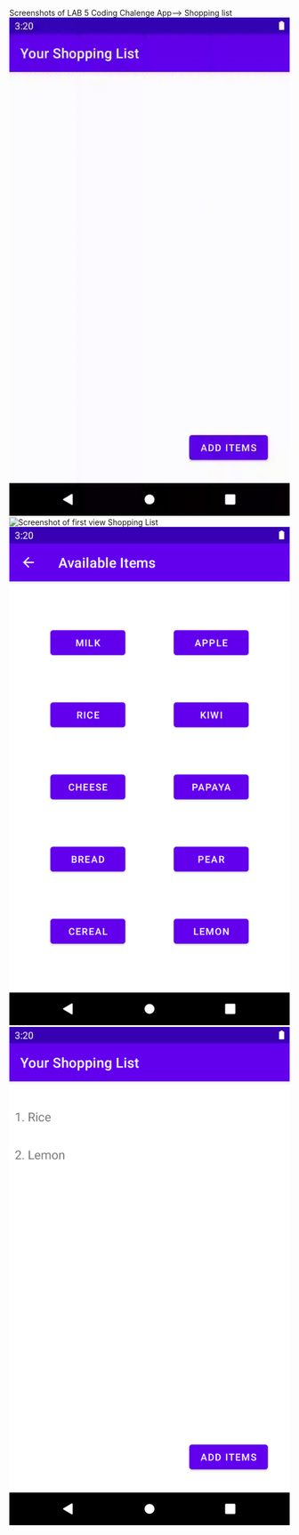 Screenshots of LAB 5 Coding Chalenge App--> Shopping list
![Gif of Shopping List](img/Lab5Challenge.gif)
![Screenshot of first view Shopping List](img/Shopping1.png)
![Screenshot of after clicking ADD ITEM in Shopping List](img/Shopping2.png)
![Screenshot of after clicking Button Items](img/Shopping3.png)
